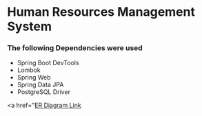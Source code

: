# Human Resources Management System

### The following Dependencies were used
- Spring Boot DevTools
- Lombok 
- Spring Web
- Spring Data JPA
- PostgreSQL Driver

<a href="<a href="https://www.linkedin.com/in/duthris/">ER Diagram Link</a>
